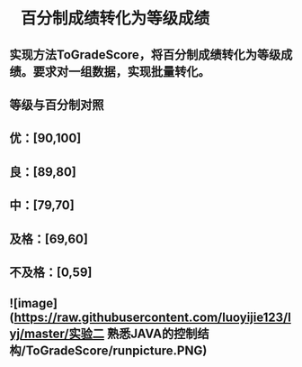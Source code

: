 #    百分制成绩转化为等级成绩

##    实现方法ToGradeScore，将百分制成绩转化为等级成绩。要求对一组数据，实现批量转化。
##  等级与百分制对照
##  优：[90,100]
##  良：[89,80]
##  中：[79,70]
##  及格：[69,60]
##  不及格：[0,59]
##  ![image](https://raw.githubusercontent.com/luoyijie123/lyj/master/实验二 熟悉JAVA的控制结构/ToGradeScore/runpicture.PNG)

  
